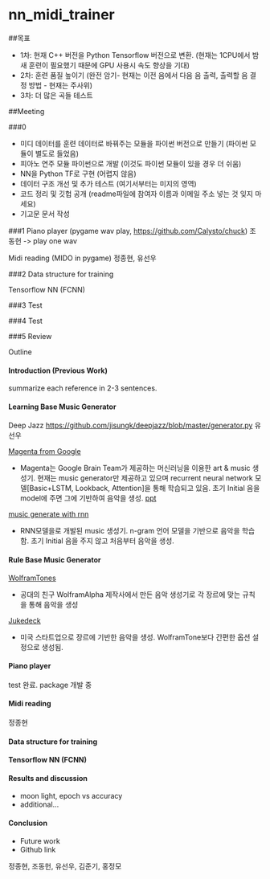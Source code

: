 # nn_midi_trainer

##목표

- 1차: 현재 C++ 버전을 Python Tensorflow  버전으로 변환. (현재는 1CPU에서 밤새 훈련이 필요했기 때문에 GPU 사용시 속도 향상을 기대)
- 2차: 훈련 품질 높이기 (완전 암기- 현재는 이전 음에서 다음 음 출력, 출력할 음 결정 방법 - 현재는 주사위)
- 3차: 더 많은 곡들 테스트

##Meeting

###0

- 미디 데이터를 훈련 데이터로 바꿔주는 모듈을 파이썬 버전으로 만들기 (파이썬 모듈이 별도로 들었음)  
- 피아노 연주 모듈 파이썬으로 개발 (이것도 파이썬 모듈이 있을 경우 더 쉬움)
- NN을 Python TF로 구현 (어렵지 않음)
- 데이터 구조 개선 및 추가 테스트 (여기서부터는 미지의 영역)
- 코드 정리 및 깃헙 공개 (readme파일에 참여자 이름과 이메일 주소 넣는 것 잊지 마세요)
- 기고문 문서 작성 

###1
Piano player (pygame wav play, https://github.com/Calysto/chuck) 조동헌 -> play one wav 

Midi reading (MIDO in pygame) 정종현, 유선우

###2
Data structure for training

Tensorflow NN (FCNN)

###3
Test

###4
Test

###5
Review

Outline

#### Introduction (Previous Work)

summarize each reference in 2-3 sentences.

#### Learning Base Music Generator

Deep Jazz https://github.com/jisungk/deepjazz/blob/master/generator.py 유선우

[Magenta from Google](https://magenta.tensorflow.org/welcome-to-magenta)

- Magenta는 Google Brain Team가 제공하는 머신러닝을 이용한 art & music 생성기. 현재는 music generator만 제공하고 있으며 recurrent neural network 모델[Basic+LSTM, Lookback, Attention]을 통해 학습되고 있음. 초기 Initial 음을 model에 주면 그에 기반하여 음악을 생성. [ppt](https://drive.google.com/drive/folders/0B8z5oUpB2DysbFNEOWxfVDh5VW8)

[music generate with rnn](http://davinnovation.github.io/old_/midi_generate_rnn.html) 

- RNN모델을로 개발된 music 생성기. n-gram 언어 모델을 기반으로 음악을 학습함. 초기 Initial 음을 주지 않고 처음부터 음악을 생성.

#### Rule Base Music Generator

[WolframTones](http://tones.wolfram.com/)

- 공대의 친구 WolframAlpha 제작사에서 만든 음악 생성기로 각 장르에 맞는 규칙을 통해 음악을 생성

[Jukedeck](https://www.jukedeck.com/)
- 미국 스타트업으로 장르에 기반한 음악을 생성. WolframTone보다 간편한 옵션 설정으로 생성됨. 

#### Piano player

test 완료. package 개발 중

#### Midi reading

정종현

#### Data structure for training

#### Tensorflow NN (FCNN)

#### Results and discussion

- moon light, epoch vs accuracy
- additional...

#### Conclusion

- Future work
- Github link

정종현, 조동헌, 유선우, 김준기, 홍정모
